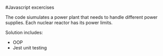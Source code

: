 #Javascript excercises

The code siumulates a power plant that needs to handle different power supplies. Each nuclear reactor has its power limits.

Solution includes:
- OOP 
- Jest unit testing
